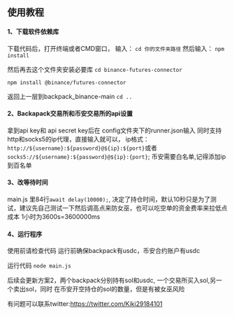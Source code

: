 ## 使用教程

#### 1、下载软件依赖库
下载代码后，打开终端或者CMD窗口，
输入：
`cd 你的文件夹路径`
然后输入：
`npm install`

然后再去这个文件夹安装必要库
`cd binance-futures-connector`

`npm install @binance/futures-connector`

返回上一层到backpack_binance-main
`cd ..`


#### 2、Backapack交易所和币安交易所的api设置
拿到api key和 api secret key后在 config文件夹下的runner.json输入
同时支持http和socks5的ip代理，直接输入就可以，
ip格式：`http://${username}:${password}@${ip}:${port}`或者`socks5://${username}:${password}@${ip}:{port}`;
币安需要白名单,记得添加ip到百名单

#### 3、改等待时间
main.js 里84行`await delay(10000);`, 决定了持仓时间，默认10秒只是为了测试，建议先自己测试一下然后调高点来防女巫，也可以吃空单的资金费率来拉低点成本
1小时为3600s=3600000ms

#### 4、运行程序
使用前请检查代码
运行前确保backpack有usdc，币安合约账户有usdc

运行代码
`node main.js`


后续会更新方案2，两个backpack分别持有sol和usdc, 一个交易所买入sol,另一个卖出sol，同时
在币安开空持仓的sol的数量，但是有被女巫风险

有问题可以联系twitter:https://twitter.com/Kiki29184101
